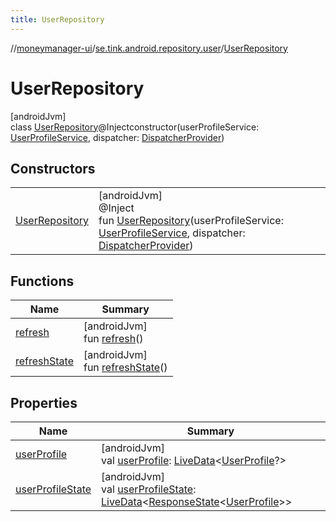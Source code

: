 ```yaml
---
title: UserRepository
---
```

//[moneymanager-ui](../../../index.html)/[se.tink.android.repository.user](../index.html)/[UserRepository](index.html)



# UserRepository



[androidJvm]\
class [UserRepository](index.html)@Injectconstructor(userProfileService: [UserProfileService](../../com.tink.service.user/-user-profile-service/index.html), dispatcher: [DispatcherProvider](../../com.tink.service.util/-dispatcher-provider/index.html))



## Constructors


| | |
|---|---|
| [UserRepository](-user-repository.html) | [androidJvm]<br>@Inject<br>fun [UserRepository](-user-repository.html)(userProfileService: [UserProfileService](../../com.tink.service.user/-user-profile-service/index.html), dispatcher: [DispatcherProvider](../../com.tink.service.util/-dispatcher-provider/index.html)) |


## Functions


| Name | Summary |
|---|---|
| [refresh](refresh.html) | [androidJvm]<br>fun [refresh](refresh.html)() |
| [refreshState](refresh-state.html) | [androidJvm]<br>fun [refreshState](refresh-state.html)() |


## Properties


| Name | Summary |
|---|---|
| [userProfile](user-profile.html) | [androidJvm]<br>val [userProfile](user-profile.html): [LiveData](https://developer.android.com/reference/kotlin/androidx/lifecycle/LiveData.html)&lt;[UserProfile](../../com.tink.model.user/-user-profile/index.html)?&gt; |
| [userProfileState](user-profile-state.html) | [androidJvm]<br>val [userProfileState](user-profile-state.html): [LiveData](https://developer.android.com/reference/kotlin/androidx/lifecycle/LiveData.html)&lt;[ResponseState](../../com.tink.service.network/-response-state/index.html)&lt;[UserProfile](../../com.tink.model.user/-user-profile/index.html)&gt;&gt; |

